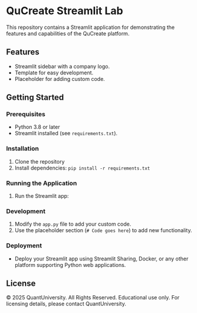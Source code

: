 
# QuCreate Streamlit Lab

This repository contains a Streamlit application for demonstrating the features and capabilities of the QuCreate platform.

## Features
- Streamlit sidebar with a company logo.
- Template for easy development.
- Placeholder for adding custom code.

## Getting Started

### Prerequisites
- Python 3.8 or later
- Streamlit installed (see `requirements.txt`).

### Installation
1. Clone the repository
2. Install dependencies:
`pip install -r requirements.txt`

### Running the Application
1. Run the Streamlit app:

### Development
1. Modify the `app.py` file to add your custom code.
2. Use the placeholder section (`# Code goes here`) to add new functionality.

### Deployment
- Deploy your Streamlit app using Streamlit Sharing, Docker, or any other platform supporting Python web applications.

## License
© 2025 QuantUniversity. All Rights Reserved. Educational use only. For licensing details, please contact QuantUniversity.
